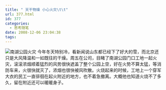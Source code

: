 ```yaml
---
title: " 天干物燥 小心火灾\t\t"
url: 377.html
id: 377
categories:
  - 思考随笔
date: 2008-12-06 23:04:38
tags:
---
```


![南湖公园火灾](../../../images/2008/12/dscn0073.jpg) 今年冬天特别冷，看新闻说山东都已经下了好大的雪，而北京还只是大风降温和一如既往的干燥。周五在公司，目睹了南湖公园门口工地一起火灾，滚滚浓烟顺着猛烈的风势很快遮盖了整个公园上空，好在火势不算太猛，等消防车来，火很快就灭了，浓烟也很快被风吹散。火烧起来的时候，工地上一个穿军大衣的民工一直徘徊在起火附近的地方，也不着急撤离。大概他也知道火烧不了多久，留在附近还可以暖暖身子。
